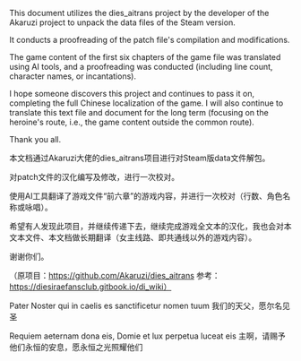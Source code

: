 This document utilizes the dies_aitrans project by the developer of the Akaruzi project to unpack the data files of the Steam version. 

It conducts a proofreading of the patch file's compilation and modifications. 

The game content of the first six chapters of the game file was translated using AI tools, and a proofreading was conducted (including line count, character names, or incantations).

I hope someone discovers this project and continues to pass it on, completing the full Chinese localization of the game. I will also continue to translate this text file and document for the long term (focusing on the heroine's route, i.e., the game content outside the common route).

Thank you all.

本文档通过Akaruzi大佬的dies_aitrans项目进行对Steam版data文件解包。

对patch文件的汉化编写及修改，进行一次校对。

使用AI工具翻译了游戏文件“前六章”的游戏内容，并进行一次校对（行数、角色名称或咏唱）。

希望有人发现此项目，并继续传递下去，继续完成游戏全文本的汉化，我也会对本文本文件、本文档做长期翻译（女主线路、即共通线以外的游戏内容）。

谢谢你们。

（原项目：https://github.com/Akaruzi/dies_aitrans
参考：https://diesiraefansclub.gitbook.io/di_wiki）

Pater Noster qui in caelis es sanctificetur nomen tuum
我们的天父，愿尔名见圣

Requiem aeternam dona eis, Domie et lux perpetua luceat eis
主啊，请赐予他们永恒的安息，愿永恒之光照耀他们
